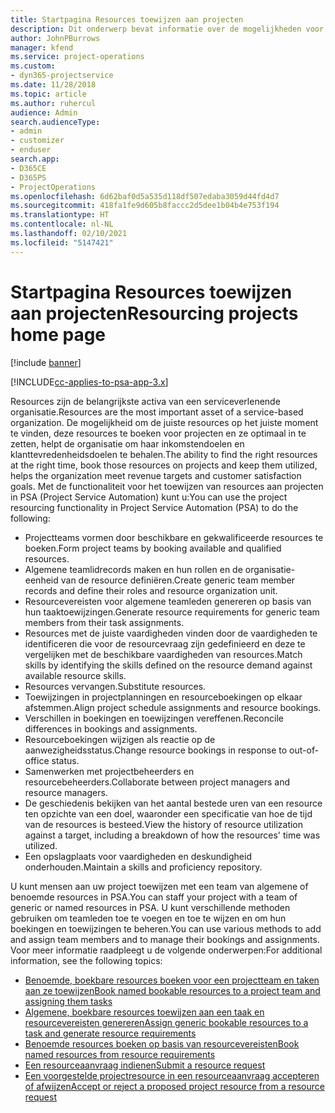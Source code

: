 ```yaml
---
title: Startpagina Resources toewijzen aan projecten
description: Dit onderwerp bevat informatie over de mogelijkheden voor resourcebeheer in PSA (Project Service Automation) voor Dynamics 365.
author: JohnPBurrows
manager: kfend
ms.service: project-operations
ms.custom:
- dyn365-projectservice
ms.date: 11/28/2018
ms.topic: article
ms.author: ruhercul
audience: Admin
search.audienceType:
- admin
- customizer
- enduser
search.app:
- D365CE
- D365PS
- ProjectOperations
ms.openlocfilehash: 6d62baf0d5a535d118df507edaba3059d44fd4d7
ms.sourcegitcommit: 418fa1fe9d605b8faccc2d5dee1b04b4e753f194
ms.translationtype: HT
ms.contentlocale: nl-NL
ms.lasthandoff: 02/10/2021
ms.locfileid: "5147421"
---
```

# <a name="resourcing-projects-home-page"></a><span data-ttu-id="ea39a-103">Startpagina Resources toewijzen aan projecten</span><span class="sxs-lookup"><span data-stu-id="ea39a-103">Resourcing projects home page</span></span>

[!include [banner](../includes/psa-now-project-operations.md)]

[!INCLUDE[cc-applies-to-psa-app-3.x](../includes/cc-applies-to-psa-app-3x.md)]

<span data-ttu-id="ea39a-104">Resources zijn de belangrijkste activa van een serviceverlenende organisatie.</span><span class="sxs-lookup"><span data-stu-id="ea39a-104">Resources are the most important asset of a service-based organization.</span></span> <span data-ttu-id="ea39a-105">De mogelijkheid om de juiste resources op het juiste moment te vinden, deze resources te boeken voor projecten en ze optimaal in te zetten, helpt de organisatie om haar inkomstendoelen en klanttevredenheidsdoelen te behalen.</span><span class="sxs-lookup"><span data-stu-id="ea39a-105">The ability to find the right resources at the right time, book those resources on projects and keep them utilized, helps the organization meet revenue targets and customer satisfaction goals.</span></span> <span data-ttu-id="ea39a-106">Met de functionaliteit voor het toewijzen van resources aan projecten in PSA (Project Service Automation) kunt u:</span><span class="sxs-lookup"><span data-stu-id="ea39a-106">You can use the project resourcing functionality in Project Service Automation (PSA) to do the following:</span></span>

- <span data-ttu-id="ea39a-107">Projectteams vormen door beschikbare en gekwalificeerde resources te boeken.</span><span class="sxs-lookup"><span data-stu-id="ea39a-107">Form project teams by booking available and qualified resources.</span></span>
- <span data-ttu-id="ea39a-108">Algemene teamlidrecords maken en hun rollen en de organisatie-eenheid van de resource definiëren.</span><span class="sxs-lookup"><span data-stu-id="ea39a-108">Create generic team member records and define their roles and resource organization unit.</span></span>
- <span data-ttu-id="ea39a-109">Resourcevereisten voor algemene teamleden genereren op basis van hun taaktoewijzingen.</span><span class="sxs-lookup"><span data-stu-id="ea39a-109">Generate resource requirements for generic team members from their task assignments.</span></span>
- <span data-ttu-id="ea39a-110">Resources met de juiste vaardigheden vinden door de vaardigheden te identificeren die voor de resourcevraag zijn gedefinieerd en deze te vergelijken met de beschikbare vaardigheden van resources.</span><span class="sxs-lookup"><span data-stu-id="ea39a-110">Match skills by identifying the skills defined on the resource demand against available resource skills.</span></span>
- <span data-ttu-id="ea39a-111">Resources vervangen.</span><span class="sxs-lookup"><span data-stu-id="ea39a-111">Substitute resources.</span></span>
- <span data-ttu-id="ea39a-112">Toewijzingen in projectplanningen en resourceboekingen op elkaar afstemmen.</span><span class="sxs-lookup"><span data-stu-id="ea39a-112">Align project schedule assignments and resource bookings.</span></span>
- <span data-ttu-id="ea39a-113">Verschillen in boekingen en toewijzingen vereffenen.</span><span class="sxs-lookup"><span data-stu-id="ea39a-113">Reconcile differences in bookings and assignments.</span></span>
- <span data-ttu-id="ea39a-114">Resourceboekingen wijzigen als reactie op de aanwezigheidsstatus.</span><span class="sxs-lookup"><span data-stu-id="ea39a-114">Change resource bookings in response to out-of-office status.</span></span>
- <span data-ttu-id="ea39a-115">Samenwerken met projectbeheerders en resourcebeheerders.</span><span class="sxs-lookup"><span data-stu-id="ea39a-115">Collaborate between project managers and resource managers.</span></span>
- <span data-ttu-id="ea39a-116">De geschiedenis bekijken van het aantal bestede uren van een resource ten opzichte van een doel, waaronder een specificatie van hoe de tijd van de resources is besteed.</span><span class="sxs-lookup"><span data-stu-id="ea39a-116">View the history of resource utilization against a target, including a breakdown of how the resources' time was utilized.</span></span>
- <span data-ttu-id="ea39a-117">Een opslagplaats voor vaardigheden en deskundigheid onderhouden.</span><span class="sxs-lookup"><span data-stu-id="ea39a-117">Maintain a skills and proficiency repository.</span></span>


<span data-ttu-id="ea39a-118">U kunt mensen aan uw project toewijzen met een team van algemene of benoemde resources in PSA.</span><span class="sxs-lookup"><span data-stu-id="ea39a-118">You can staff your project with a team of generic or named resources in PSA.</span></span> <span data-ttu-id="ea39a-119">U kunt verschillende methoden gebruiken om teamleden toe te voegen en toe te wijzen en om hun boekingen en toewijzingen te beheren.</span><span class="sxs-lookup"><span data-stu-id="ea39a-119">You can use various methods to add and assign team members and to manage their bookings and assignments.</span></span> <span data-ttu-id="ea39a-120">Voor meer informatie raadpleegt u de volgende onderwerpen:</span><span class="sxs-lookup"><span data-stu-id="ea39a-120">For additional information, see the following topics:</span></span>

- [<span data-ttu-id="ea39a-121">Benoemde, boekbare resources boeken voor een projectteam en taken aan ze toewijzen</span><span class="sxs-lookup"><span data-stu-id="ea39a-121">Book named bookable resources to a project team and assigning them tasks</span></span>](assign-named-bookable-resource.md)
- [<span data-ttu-id="ea39a-122">Algemene, boekbare resources toewijzen aan een taak en resourcevereisten genereren</span><span class="sxs-lookup"><span data-stu-id="ea39a-122">Assign generic bookable resources to a task and generate resource requirements</span></span>](assign-generic-bookable-resource.md)
- [<span data-ttu-id="ea39a-123">Benoemde resources boeken op basis van resourcevereisten</span><span class="sxs-lookup"><span data-stu-id="ea39a-123">Book named resources from resource requirements</span></span>](book-named-resource.md)
- [<span data-ttu-id="ea39a-124">Een resourceaanvraag indienen</span><span class="sxs-lookup"><span data-stu-id="ea39a-124">Submit a resource request</span></span>](submit-resource-request.md)
- [<span data-ttu-id="ea39a-125">Een voorgestelde projectresource in een resourceaanvraag accepteren of afwijzen</span><span class="sxs-lookup"><span data-stu-id="ea39a-125">Accept or reject a proposed project resource from a resource request</span></span>](accept-reject-proposed-resource.md)
